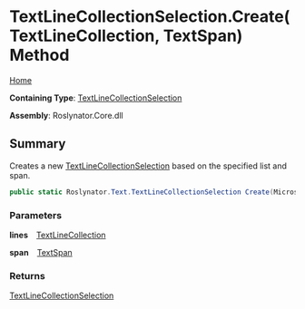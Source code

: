 # TextLineCollectionSelection\.Create\(TextLineCollection, TextSpan\) Method

[Home](../../../../README.md)

**Containing Type**: [TextLineCollectionSelection](../README.md)

**Assembly**: Roslynator\.Core\.dll

## Summary

Creates a new [TextLineCollectionSelection](../README.md) based on the specified list and span\.

```csharp
public static Roslynator.Text.TextLineCollectionSelection Create(Microsoft.CodeAnalysis.Text.TextLineCollection lines, Microsoft.CodeAnalysis.Text.TextSpan span)
```

### Parameters

**lines** &ensp; [TextLineCollection](https://docs.microsoft.com/en-us/dotnet/api/microsoft.codeanalysis.text.textlinecollection)

**span** &ensp; [TextSpan](https://docs.microsoft.com/en-us/dotnet/api/microsoft.codeanalysis.text.textspan)

### Returns

[TextLineCollectionSelection](../README.md)

